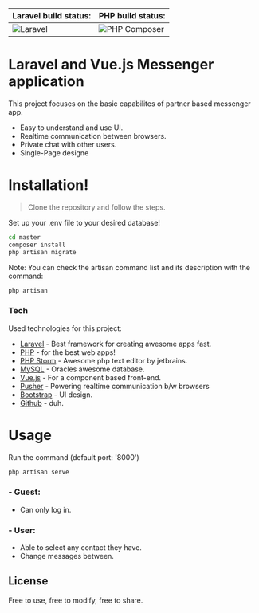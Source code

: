 | Laravel build status: | PHP build status: |
|-----------------------|-------------------|
| ![Laravel](https://github.com/MilanMolnar/Vue-messenger-app/workflows/Laravel/badge.svg) | ![PHP Composer](https://github.com/MilanMolnar/Vue-messenger-app/workflows/PHP%20Composer/badge.svg) |

# Laravel and  Vue.js Messenger application
This project focuses on the basic capabilites of partner based messenger app.
  - Easy to understand and use UI.
  - Realtime communication between browsers.
  - Private chat with other users.
  - Single-Page designe

# Installation!

> Clone the repository and follow the steps.

Set up your .env file to your desired database!
```sh
cd master
composer install
php artisan migrate
```
Note: You can check the artisan command list and its description with the command:
```sh
php artisan
```

### Tech

Used technologies for this project:

* [Laravel] - Best framework for creating awesome apps fast.
* [PHP] - for the best web apps!
* [PHP Storm] - Awesome php text editor by jetbrains.
* [MySQL] - Oracles awesome database.
* [Vue.js] - For a component based front-end.
* [Pusher] - Powering realtime communication b/w browsers
* [Bootstrap] - UI design.
* [Github] - duh.

# Usage
Run the command (default port: '8000')
```sh
php artisan serve
```

### - Guest:
- Can only log in.

### - User:
- Able to select any contact they have.
- Change messages between.


License
----
Free to use, free to modify, free to share.

[//]: # (These are reference links used in the body of this note and get stripped out when the markdown processor does its job. There is no need to format nicely because it shouldn't be seen. Thanks SO - http://stackoverflow.com/questions/4823468/store-comments-in-markdown-syntax)


   [MySQL]: <https://www.mysql.com/>
   [Github]: <https://github.com/>
   [Bootstrap]: <https://getbootstrap.com/>
   [jQuery]: <http://jquery.com>
   [Laravel]: <https://laravel.com/>
   [Php]: <https://www.php.net/>
   [PHP storm]: <https://www.jetbrains.com/phpstorm/>
   [Vue.js]: <https://vuejs.org/>
   [Pusher]: <https://pusher.com/>
   
